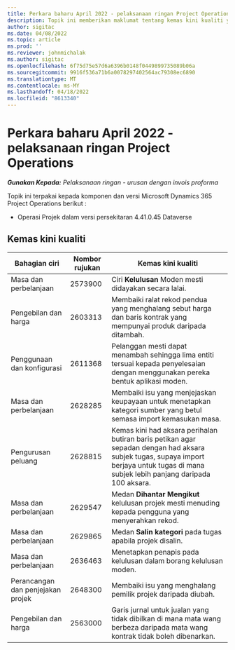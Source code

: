 ```yaml
---
title: Perkara baharu April 2022 - pelaksanaan ringan Project Operations
description: Topik ini memberikan maklumat tentang kemas kini kualiti yang tersedia dalam keluaran April 2022 penggunaan Microsoft Dynamics 365 Project Operations lite.
author: sigitac
ms.date: 04/08/2022
ms.topic: article
ms.prod: ''
ms.reviewer: johnmichalak
ms.author: sigitac
ms.openlocfilehash: 6f75d75e57d6a6396b0148f0449899735089b06a
ms.sourcegitcommit: 9916f536a71b6a0078297402564ac79308ec6890
ms.translationtype: MT
ms.contentlocale: ms-MY
ms.lasthandoff: 04/18/2022
ms.locfileid: "8613340"
---
```

# <a name="whats-new-april-2022---project-operations-lite-deployment"></a>Perkara baharu April 2022 - pelaksanaan ringan Project Operations

_**Gunakan Kepada:** Pelaksanaan ringan - urusan dengan invois proforma_

Topik ini terpakai kepada komponen dan versi Microsoft Dynamics 365 Project Operations berikut :

- Operasi Projek dalam versi persekitaran 4.41.0.45 Dataverse

## <a name="quality-updates"></a>Kemas kini kualiti

| Bahagian ciri | Nombor rujukan | Kemas kini kualiti |
| --- | --- | --- |
| Masa dan perbelanjaan | 2573900 | Ciri **Kelulusan** Moden mesti didayakan secara lalai. |
| Pengebilan dan harga | 2603313 | Membaiki ralat rekod pendua yang menghalang sebut harga dan baris kontrak yang mempunyai produk daripada ditambah. |
| Penggunaan dan konfigurasi | 2611368 | Pelanggan mesti dapat menambah sehingga lima entiti tersuai kepada penyelesaian dengan menggunakan pereka bentuk aplikasi moden. |
| Masa dan perbelanjaan | 2628285 | Membaiki isu yang menjejaskan keupayaan untuk menetapkan kategori sumber yang betul semasa import kemasukan masa. |
| Pengurusan peluang| 2628815 | Kemas kini had aksara perihalan butiran baris petikan agar sepadan dengan had aksara subjek tugas, supaya import berjaya untuk tugas di mana subjek lebih panjang daripada 100 aksara. |
| Masa dan perbelanjaan| 2629547 | Medan **Dihantar Mengikut** kelulusan projek mesti menuding kepada pengguna yang menyerahkan rekod. |
| Masa dan perbelanjaan| 2629865 | Medan **Salin kategori** pada tugas apabila projek disalin. |
| Masa dan perbelanjaan| 2636463 | Menetapkan penapis pada kelulusan dalam borang kelulusan moden. |
| Perancangan dan penjejakan projek | 2648300 | Membaiki isu yang menghalang pemilik projek daripada diubah. |
| Pengebilan dan harga | 2563000 | Garis jurnal untuk jualan yang tidak dibilkan di mana mata wang berbeza daripada mata wang kontrak tidak boleh dibenarkan. |
